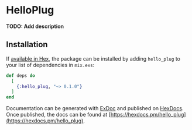 # HelloPlug

**TODO: Add description**

## Installation

If [available in Hex](https://hex.pm/docs/publish), the package can be installed
by adding `hello_plug` to your list of dependencies in `mix.exs`:

```elixir
def deps do
  [
    {:hello_plug, "~> 0.1.0"}
  ]
end
```

Documentation can be generated with [ExDoc](https://github.com/elixir-lang/ex_doc)
and published on [HexDocs](https://hexdocs.pm). Once published, the docs can
be found at [https://hexdocs.pm/hello_plug](https://hexdocs.pm/hello_plug).


